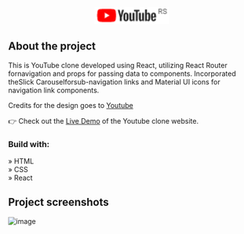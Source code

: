 <div align='center'><img style="width:30%" src='./src/img/youtube-logo.png'/></div>

<h2>About the project</h2>

<p>This is YouTube clone developed using React, utilizing React Router fornavigation and props for passing data to components. Incorporated theSlick Carouselforsub-navigation links and Material UI
 icons for navigation link components.</p>

<p>Credits for the design goes to <a href='https://www.youtube.com'>Youtube</a></p>

👉 Check out the <a href='https://youtube-simulation.netlify.app'>Live Demo</a> of the Youtube clone website.      
              

<h3>Build with:</h3>

» HTML <br>
» CSS <br>
» React <br>

<h2>Project screenshots</h2>

![image](https://github.com/matijars/Youtube-clone/assets/49566971/21a09aba-99fd-4ada-b1ea-fab2ea5c6c45)





